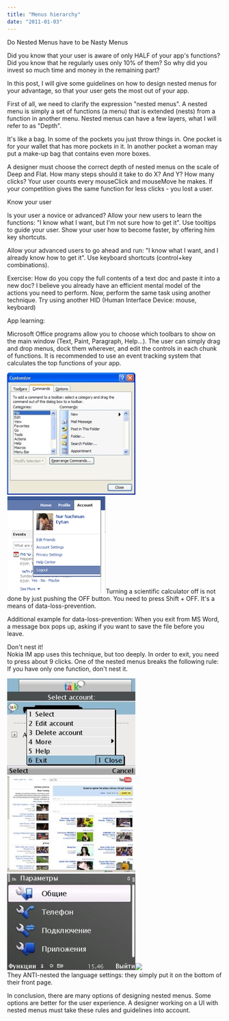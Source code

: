 ```yaml
---
title: "Menus hierarchy"
date: "2011-01-03"
---
```


Do Nested Menus have to be Nasty Menus

  

  

Did you know that your user is aware of only HALF of your app's functions? Did you know that he regularly uses only 10% of them? So why did you invest so much time and money in the remaining part?

  

In this post, I will give some guidelines on how to design nested menus for your advantage, so that your user gets the most out of your app.

  

First of all, we need to clarify the expression "nested menus". A nested menu is simply a set of functions (a menu) that is extended (nests) from a function in another menu. Nested menus can have a few layers, what I will refer to as "Depth".

  

It's like a bag. In some of the pockets you just throw things in. One pocket is for your wallet that has more pockets in it. In another pocket a woman may put a make-up bag that contains even more boxes.

  

A designer must choose the correct depth of nested menus on the scale of Deep and Flat. How many steps should it take to do X? And Y? How many clicks? Your user counts every mouseClick and mouseMove he makes. If your competition gives the same function for less clicks - you lost a user.

  

Know your user

Is your user a novice or advanced? Allow your new users to learn the functions: "I know what I want, but I'm not sure how to get it". Use tooltips to guide your user. Show your user how to become faster, by offering him key shortcuts.

Allow your advanced users to go ahead and run: "I know what I want, and I already know how to get it". Use keyboard shortcuts (control+key combinations).

  

Exercise: How do you copy the full contents of a text doc and paste it into a new doc? I believe you already have an efficient mental model of the actions you need to perform. Now, perform the same task using another technique. Try using another HID (Human Interface Device: mouse, keyboard)

  

App learning:

Microsoft Office programs allow you to choose which toolbars to show on the main window (Text, Paint, Paragraph, Help…). The user can simply drag and drop menus, dock them wherever, and edit the controls in each chunk of functions. It is recommended to use an event tracking system that calculates the top functions of your app.

[![](images/72d77-image002.png)![](images/bc168-image003.gif)](https://nurnachman.files.wordpress.com/2011/01/18add-image001.jpg)Turning a scientific calculator off is not done by just pushing the OFF button. You need to press Shift + OFF. It's a means of data-loss-prevention.  
  
Additional example for data-loss-prevention: When you exit from MS Word, a message box pops up, asking if you want to save the file before you leave.  
  
Don't nest it!  
Nokia IM app uses this technique, but too deeply. In order to exit, you need to press about 9 clicks. One of the nested menus breaks the following rule: If you have only one function, don't nest it.  
  
[![](images/3eb19-image005.jpg)![](images/65db4-image006.jpg)![](images/72f28-image008.jpg)![](https://nurnachman.files.wordpress.com/2011/01/72f28-image008.jpg?w=300)](https://nurnachman.files.wordpress.com/2011/01/1af71-image004.jpg)  
They ANTI-nested the language settings: they simply put it on the bottom of their front page.  
  
In conclusion, there are many options of designing nested menus. Some options are better for the user experience. A designer working on a UI with nested menus must take these rules and guidelines into account.
